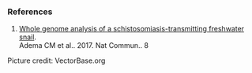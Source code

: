 ### References

1.  [Whole genome analysis of a schistosomiasis-transmitting freshwater
    snail](http://europepmc.org/abstract/MED/28508897).\
    Adema CM et al.. 2017. Nat Commun.. 8

Picture credit: VectorBase.org
